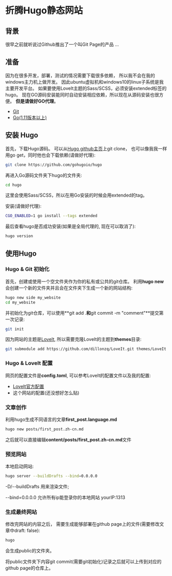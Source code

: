 # 折腾Hugo静态网站


## 背景

  很早之前就听说过Github推出了一个叫Git Page的产品 ...

## 准备

因为在很多开发，部署，测试的情况需要下载很多依赖，
所以我不会在我的windows主力机上做开发。
因此ubuntu虚拟机和windows10的linux子系统是我主要开发平台。
如果要使用LoveIt主题的Sass/SCSS，必须安装extended标签的hugo。
现在GO源码安装能同时自动安装相应依赖，所以现在从源码安装也很方便。
**但是请做好GO代理**。

- [Git](https://git-scm.com/)
- [Go(1.11版本以上)](https://golang.org/dl/)

## 安装 Hugo

首先，下载Hugo源码。
可以从[Hugo github主页](https://github.com/gohugoio/hugo)上git clone，
也可以像我我一样用go get，同时他也会下载依赖(请做好代理):

``` bash
git clone https://github.com/gohugoio/hugo
```

再进入Go源码文件夹下hugo的文件夹:

```bash
cd hugo
```

这里会使用Sass/SCSS，所以在用Go安装的时候会用extended的tag。

安装(请做好代理):

```bash
CGO_ENABLED=1 go install --tags extended
```

最后查看hugo是否成功安装(如果是全局代理的, 现在可以取消了):

```bash
hugo version
```

## 使用Hugo

### Hugo & Git 初始化

首先，创建或使用一个空文件夹作为你的私有或公共的git仓库。
利用**hugo new**会创建一个新的文件夹并且会在文件夹下生成一个新的网站结构:

```bash
hugo new side my_website
cd my_website
```

并初始化为git仓库，可以使用**git add .**和**git commit -m "comment"**提交第一次记录:

```bash
git init
```

因为网站的主题是[LoveIt](https://hugoloveit.com/),
所以需要克隆LoveIt的主题到**themes**目录:

```bash
git submodule add https://github.com/dillonzq/LoveIt.git themes/LoveIt
```

### Hugo & LoveIt 配置

网页的配置文件是**config.toml**, 可以参考LoveIt的配置文件以及我的配置:

- [LoveIt官方配置](https://github.com/dillonzq/LoveIt/blob/master/exampleSite/config.toml)
- 这个网站的配置(还没想好怎么贴)

### 文章创作

利用hugo生成不同语言的文章**first_post.language.md**

```bash
hugo new posts/first_post.zh-cn.md
```

之后就可以直接编辑**content/posts/first_post.zh-cn.md**文件

### 预览网站

本地启动网站:

```bash
hugo server --buildDrafts --bind=0.0.0.0
```

-D/--buildDrafts 用来渲染文件;

--bind=0.0.0.0 允许所有ip能登录你的本地网站 yourIP:1313

### 生成最终网站

修改完网站的内容之后，
需要生成能够部署在github page上的文件(需要修改文章中draft: false):

```bash
hugo
```

会生成public的文件夹。

将public文件夹下内容git commit(需要git初始化)记录之后就可以上传到对应的github page的仓库上。

